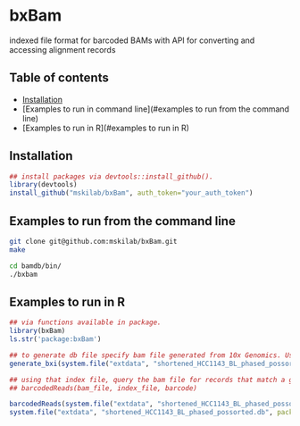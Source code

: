 # bxBam
indexed file format for barcoded BAMs with API for converting and accessing alignment records

## Table of contents
* [Installation](#installation)
* [Examples to run in command line](#examples to run from the command line)
* [Examples to run in R](#examples to run in R)

## Installation

```R
## install packages via devtools::install_github().
library(devtools)
install_github("mskilab/bxBam", auth_token="your_auth_token")
```

## Examples to run from the command line
```bash
git clone git@github.com:mskilab/bxBam.git
make
```

```bash
cd bamdb/bin/
./bxbam
```


## Examples to run in R

```R
## via functions available in package.
library(bxBam)
ls.str('package:bxBam')
```

```R
## to generate db file specify bam file generated from 10x Genomics. Use generate_bxi()
generate_bxi(system.file("extdata", "shortened_HCC1143_BL_phased_possorted.bam", package="bxBam")
```

```R
## using that index file, query the bam file for records that match a given BX barcode.
## barcodedReads(bam_file, index_file, barcode)

barcodedReads(system.file("extdata", "shortened_HCC1143_BL_phased_possorted.bam", package="bxBam"),
system.file("extdata", "shortened_HCC1143_BL_phased_possorted.db", package="bxBam"), 'CGGAGCTAGTAAGTAC-1')
```
